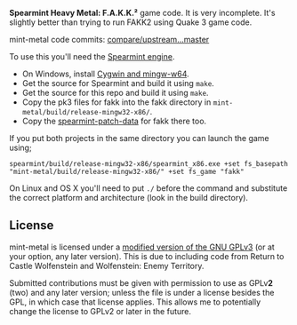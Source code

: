 **Spearmint Heavy Metal: F.A.K.K.²** game code. It is very incomplete. It's slightly better than trying to run FAKK2 using Quake 3 game code.

mint-metal code commits: [compare/upstream...master](https://github.com/zturtleman/mint-metal/compare/upstream...master)

To use this you'll need the [Spearmint engine](https://github.com/zturtleman/spearmint).

  * On Windows, install [Cygwin and mingw-w64](https://github.com/zturtleman/spearmint/wiki/Compiling#windows).
  * Get the source for Spearmint and build it using `make`.
  * Get the source for this repo and build it using `make`.
  * Copy the pk3 files for fakk into the fakk directory in `mint-metal/build/release-mingw32-x86/`.
  * Copy the [spearmint-patch-data](https://github.com/zturtleman/spearmint-patch-data) for fakk there too.

If you put both projects in the same directory you can launch the game using;

    spearmint/build/release-mingw32-x86/spearmint_x86.exe +set fs_basepath "mint-metal/build/release-mingw32-x86/" +set fs_game "fakk"

On Linux and OS X you'll need to put `./` before the command and substitute the correct platform and architecture (look in the build directory).

## License

mint-metal is licensed under a [modified version of the GNU GPLv3](COPYING.txt#L625) (or at your option, any later version). This is due to including code from Return to Castle Wolfenstein and Wolfenstein: Enemy Territory.

Submitted contributions must be given with permission to use as GPLv**2** (two) and any later version; unless the file is under a license besides the GPL, in which case that license applies. This allows me to potentially change the license to GPLv2 or later in the future.
